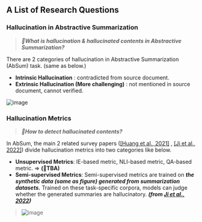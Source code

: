 
## A List of Research Questions


### Hallucination in Abstractive Summarization

> ***🤔What is hallucination & hallucinated contents in Abstractive Summarization?***

There are 2 categories of hallucination in Abstractive Summarization (AbSum) task. (same as below.)

- **Intrinsic Hallucination** : contradicted from source document.
- **Extrinsic Hallucination (More challenging)** : not mentioned in source document, cannot verified.

![image](https://user-images.githubusercontent.com/46081500/218894853-2f05fe57-8439-4e0f-a7b9-e28be7a2c7d5.png)


### Hallucination Metrics 

> ***🤔How to detect hallucinated contents?***

In AbSum, the main 2 related survey papers ([[Huang et al., 2021]](https://arxiv.org/abs/2104.14839) , [[Ji et al., 2022]](https://arxiv.org/abs/2202.03629)) divide hallucination metrics into two categories like below.

- **Unsupervised Metrics**: IE-based metric, NLI-based metric, QA-based metric. => **(🚧TBA)**
- **Semi-supervised Metrics**: Semi-supervised metrics are trained on ***the synthetic data (same as figure) generated from summarization datasets.*** Trained on these task-specific corpora, models can judge whether the generated summaries are hallucinatory. ***(from [Ji et al., 2022](https://arxiv.org/abs/2202.03629))*** 
> ![image](https://user-images.githubusercontent.com/46081500/218901003-69e5c770-e697-43b4-9f6a-a87396776662.png)

